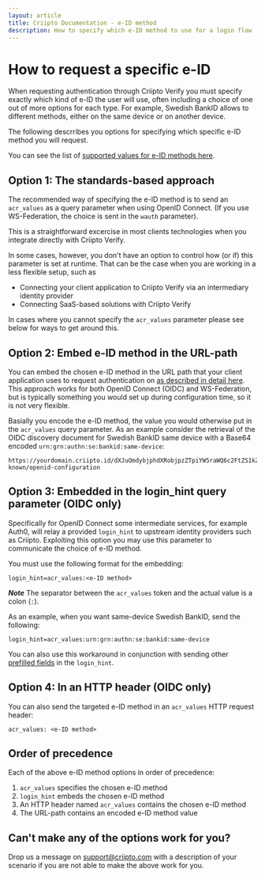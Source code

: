 ```yaml
---
layout: article
title: Criipto Documentation - e-ID method
description: How to specify which e-ID method to use for a login flow
---
```


# How to request a specific e-ID

When requesting authentication through Criipto Verify you must specify exactly which kind of e-ID the user will use, often including 
a choice of one out of more options for each type. For example, Swedish BankID allows to different methods, either on the same device
or on another device.

The following descrribes you options for specifying which specific e-ID method you will request. 

You can see the list of [supported values for e-ID methods here](/how-to/acr-values/).

## Option 1: The standards-based approach

The recommended way of specifying the e-ID method is to send an `acr_values` as a query parameter when using OpenID Connect.  (If you  use WS-Federation, the choice is sent in the  `wauth` parameter). 

This is a straightforward excercise in most clients technologies when you integrate directly with Criipto Verify. 

In some cases, however, you don't have an option to control how (or if) this parameter is set at runtime. That can be the case when you are working in a less flexible setup, such as
 - Connecting your client application to Criipto Verify via an intermediary identity provider
 - Connecting SaaS-based solutions with Criipto Verify

In cases where you cannot specify the `acr_values` parameter please see below for ways to get around this.

## Option 2: Embed e-ID method in the URL-path

You can embed the chosen e-ID method in the URL path that your client application uses to request authentication on [as described in detail here](/how-to/work-with-metadata). This approach works for both OpenID Connect (OIDC) and WS-Federation, but is typically something you would set up during configuration time, so it is not very flexible.

Basially you encode the e-ID method, the value you would otherwise put in the `acr_values` query parameter. As an example consider the retrieval of the OIDC discovery document for Swedish BankID same device with a Base64 encoded `urn:grn:authn:se:bankid:same-device`:
```
https://yourdomain.criipto.id/dXJuOmdybjphdXRobjpzZTpiYW5raWQ6c2FtZS1kZXZpY2U=/.well-known/openid-configuration
```

## Option 3: Embedded in the login_hint query parameter (OIDC only)
Specifically for OpenID Connect some intermediate services, for example Auth0, will relay a provided `login_hint` to upstream  identity providers such as Criipto. Exploiting this option you may use this parameter to communicate the choice of e-ID method.

You must use the following format for the embedding:
```
login_hint=acr_values:<e-ID method>
```
***Note*** The separator between the `acr_values` token and the actual value is a colon (`:`).

As an example, when you want same-device Swedish BankID, send the following:
```
login_hint=acr_values:urn:grn:authn:se:bankid:same-device
```

You can also use this workaround in conjunction with sending other [prefilled fields](/how-to/specify-prefilled-fields) in the `login_hint`.

## Option 4: In an HTTP header (OIDC only)
You can also send the targeted e-ID method in an `acr_values` HTTP request header:
```
acr_values: <e-ID method>
```

## Order of precedence 

Each of the above e-ID method options in order of precedence:

1. `acr_values` specifies the chosen e-ID method
2. `login_hint` embeds the chosen e-ID method
3. An HTTP header named `acr_values` contains the chosen e-ID method
3. The URL-path contains an encoded e-ID method value 

## Can't make any of the options work for you?
Drop us a message on <a href="mailto:support@criipto.com">support@criipto.com</a> with a description of your scenario if you are not able to make the above work for you.
